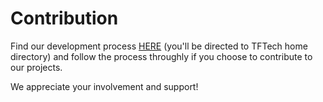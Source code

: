 # Contribution

Find our development process [HERE](https://github.com/threefoldtech/home/blob/master/contribution/development_process.md) (you'll be directed to TFTech home directory) and follow the process throughly if you choose to contribute to our projects.

We appreciate your involvement and support!


